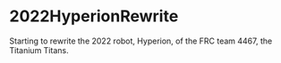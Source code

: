 # 2022HyperionRewrite

Starting to rewrite the 2022 robot, Hyperion, of the FRC team 4467, the Titanium Titans. 
